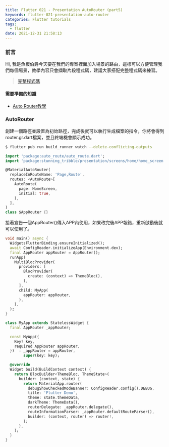 ```yaml
---
title: Flutter 021 - Presentation AutoRouter (part5)
keywords: flutter-021-presentation-auto-router
categories: Flutter tutorials
tags:
  - flutter
date: 2021-12-31 21:58:13
---
```

### 前言
Hi, 我是魚板伯爵今天要在我們的專案裡面加入場景的路由，這樣可以方便管理我們每個場景，教學內容只會擷取片段程式碼，建議大家搭配完整程式碼來練習。

> [完整程式碼](https://github.com/Daviswww/stunning_tribble/tree/day19)
<!-- more -->
#### 需要準備的知識
- [Auto Router教學](https://chucs.github.io/flutter-012-auto-router)

### AutoRouter
創建一個路徑並設置為初始路徑，完成後就可以執行生成檔案的指令，你將會得到router.gr.dart檔案，並且終端機會顯示成功。

```bash
$ flutter pub run build_runner watch --delete-conflicting-outputs
```

```dart
import 'package:auto_route/auto_route.dart';
import 'package:stunning_tribble/presentation/screens/home/home_screen.dart';

@MaterialAutoRouter(
  replaceInRouteName: 'Page,Route',
  routes: <AutoRoute>[
    AutoRoute(
      page: HomeScreen,
      initial: true,
    ),
  ],
)
class $AppRouter {}
```

接著宣告一個AppRouter()傳入APP內使用，如果改完後APP報錯，重新啟動後就可以使用了。

```dart
void main() async {
  WidgetsFlutterBinding.ensureInitialized();
  await ConfigReader.initializeApp(Environment.dev);
  final AppRouter appRouter = AppRouter();
  runApp(
    MultiBlocProvider(
      providers: [
        BlocProvider(
          create: (context) => ThemeBloc(),
        ),
      ],
      child: MyApp(
        appRouter: appRouter,
      ),
    ),
  );
}
```

```dart
class MyApp extends StatelessWidget {
  final AppRouter _appRouter;

  const MyApp({
    Key? key,
    required AppRouter appRouter,
  })  : _appRouter = appRouter,
        super(key: key);

  @override
  Widget build(BuildContext context) {
    return BlocBuilder<ThemeBloc, ThemeState>(
      builder: (context, state) {
        return MaterialApp.router(
          debugShowCheckedModeBanner: ConfigReader.config().DEBUG,
          title: 'Flutter Demo',
          theme: state.themeData,
          darkTheme: ThemeData(),
          routerDelegate: _appRouter.delegate(),
          routeInformationParser: _appRouter.defaultRouteParser(),
          builder: (context, router) => router!,
        );
      },
    );
  }
}

```
